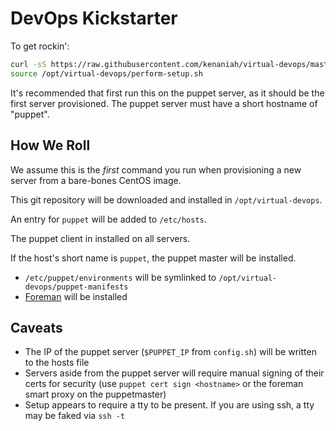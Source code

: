 DevOps Kickstarter
====================
To get rockin':

```bash
curl -sS https://raw.githubusercontent.com/kenaniah/virtual-devops/master/download.sh | bash
source /opt/virtual-devops/perform-setup.sh
```

It's recommended that first run this on the puppet server, as it should be the first server provisioned. The puppet server must have a short hostname of "puppet".

How We Roll
----------------------
We assume this is the *first* command you run when provisioning a new server from a bare-bones CentOS image.

This git repository will be downloaded and installed in `/opt/virtual-devops`.

An entry for `puppet` will be added to `/etc/hosts`.

The puppet client in installed on all servers.

If the host's short name is `puppet`, the puppet master will be installed.
 * `/etc/puppet/environments` will be symlinked to `/opt/virtual-devops/puppet-manifests`
 * [Foreman](http://theforeman.org/learn_more.html) will be installed

Caveats
----------------------

 * The IP of the puppet server (`$PUPPET_IP` from `config.sh`) will be written to the hosts file
 * Servers aside from the puppet server will require manual signing of their certs for security (use `puppet cert sign <hostname>` or the foreman smart proxy on the puppetmaster)  
 * Setup appears to require a tty to be present. If you are using ssh, a tty may be faked via `ssh -t`
